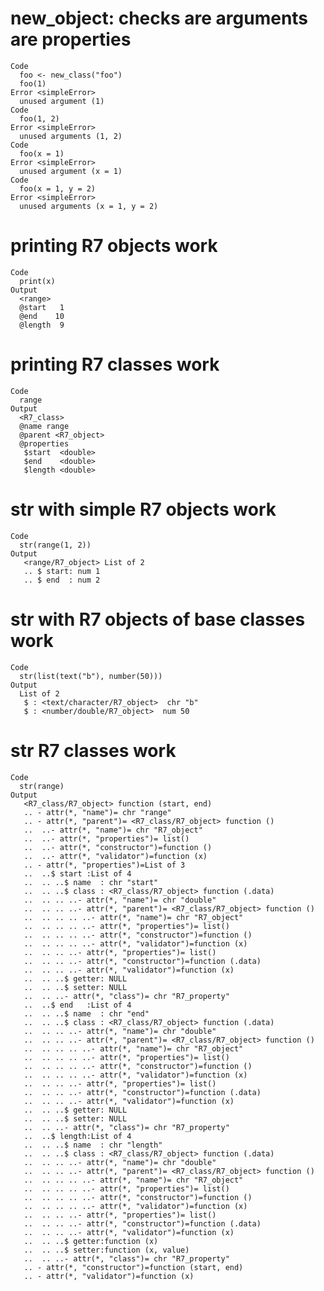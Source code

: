 # new_object: checks are arguments are properties

    Code
      foo <- new_class("foo")
      foo(1)
    Error <simpleError>
      unused argument (1)
    Code
      foo(1, 2)
    Error <simpleError>
      unused arguments (1, 2)
    Code
      foo(x = 1)
    Error <simpleError>
      unused argument (x = 1)
    Code
      foo(x = 1, y = 2)
    Error <simpleError>
      unused arguments (x = 1, y = 2)

# printing R7 objects work

    Code
      print(x)
    Output
      <range>
      @start   1
      @end    10
      @length  9

# printing R7 classes work

    Code
      range
    Output
      <R7_class>
      @name range
      @parent <R7_object>
      @properties
       $start  <double>
       $end    <double>
       $length <double>

# str with simple R7 objects work

    Code
      str(range(1, 2))
    Output
       <range/R7_object> List of 2
       .. $ start: num 1
       .. $ end  : num 2

# str with R7 objects of base classes work

    Code
      str(list(text("b"), number(50)))
    Output
      List of 2
       $ : <text/character/R7_object>  chr "b"
       $ : <number/double/R7_object>  num 50

# str R7 classes work

    Code
      str(range)
    Output
       <R7_class/R7_object> function (start, end)  
       .. - attr(*, "name")= chr "range"
       .. - attr(*, "parent")= <R7_class/R7_object> function ()  
       ..  ..- attr(*, "name")= chr "R7_object"
       ..  ..- attr(*, "properties")= list()
       ..  ..- attr(*, "constructor")=function ()  
       ..  ..- attr(*, "validator")=function (x)  
       .. - attr(*, "properties")=List of 3
       ..  ..$ start :List of 4
       ..  .. ..$ name  : chr "start"
       ..  .. ..$ class : <R7_class/R7_object> function (.data)  
       ..  .. .. ..- attr(*, "name")= chr "double"
       ..  .. .. ..- attr(*, "parent")= <R7_class/R7_object> function ()  
       ..  .. .. .. ..- attr(*, "name")= chr "R7_object"
       ..  .. .. .. ..- attr(*, "properties")= list()
       ..  .. .. .. ..- attr(*, "constructor")=function ()  
       ..  .. .. .. ..- attr(*, "validator")=function (x)  
       ..  .. .. ..- attr(*, "properties")= list()
       ..  .. .. ..- attr(*, "constructor")=function (.data)  
       ..  .. .. ..- attr(*, "validator")=function (x)  
       ..  .. ..$ getter: NULL
       ..  .. ..$ setter: NULL
       ..  .. ..- attr(*, "class")= chr "R7_property"
       ..  ..$ end   :List of 4
       ..  .. ..$ name  : chr "end"
       ..  .. ..$ class : <R7_class/R7_object> function (.data)  
       ..  .. .. ..- attr(*, "name")= chr "double"
       ..  .. .. ..- attr(*, "parent")= <R7_class/R7_object> function ()  
       ..  .. .. .. ..- attr(*, "name")= chr "R7_object"
       ..  .. .. .. ..- attr(*, "properties")= list()
       ..  .. .. .. ..- attr(*, "constructor")=function ()  
       ..  .. .. .. ..- attr(*, "validator")=function (x)  
       ..  .. .. ..- attr(*, "properties")= list()
       ..  .. .. ..- attr(*, "constructor")=function (.data)  
       ..  .. .. ..- attr(*, "validator")=function (x)  
       ..  .. ..$ getter: NULL
       ..  .. ..$ setter: NULL
       ..  .. ..- attr(*, "class")= chr "R7_property"
       ..  ..$ length:List of 4
       ..  .. ..$ name  : chr "length"
       ..  .. ..$ class : <R7_class/R7_object> function (.data)  
       ..  .. .. ..- attr(*, "name")= chr "double"
       ..  .. .. ..- attr(*, "parent")= <R7_class/R7_object> function ()  
       ..  .. .. .. ..- attr(*, "name")= chr "R7_object"
       ..  .. .. .. ..- attr(*, "properties")= list()
       ..  .. .. .. ..- attr(*, "constructor")=function ()  
       ..  .. .. .. ..- attr(*, "validator")=function (x)  
       ..  .. .. ..- attr(*, "properties")= list()
       ..  .. .. ..- attr(*, "constructor")=function (.data)  
       ..  .. .. ..- attr(*, "validator")=function (x)  
       ..  .. ..$ getter:function (x)  
       ..  .. ..$ setter:function (x, value)  
       ..  .. ..- attr(*, "class")= chr "R7_property"
       .. - attr(*, "constructor")=function (start, end)  
       .. - attr(*, "validator")=function (x)  

